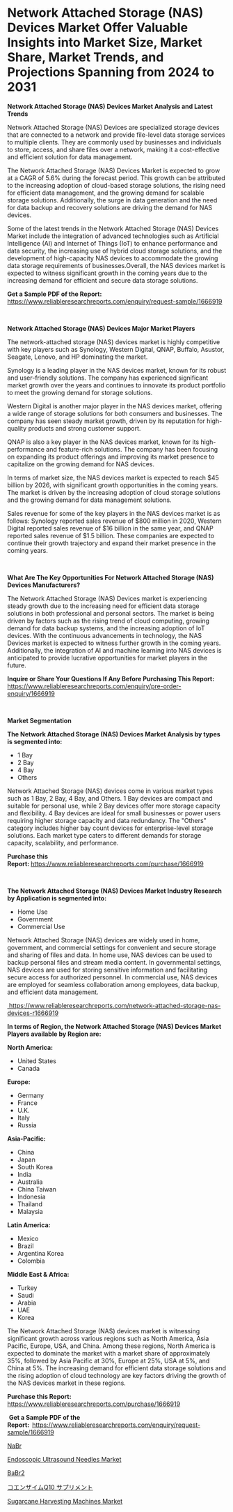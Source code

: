 <p><h1>Network Attached Storage (NAS) Devices Market Offer Valuable Insights into Market Size, Market Share, Market Trends, and Projections Spanning from 2024 to 2031</h1></p><p><strong>Network Attached Storage (NAS) Devices Market Analysis and Latest Trends</strong></p>
<p><p>Network Attached Storage (NAS) Devices are specialized storage devices that are connected to a network and provide file-level data storage services to multiple clients. They are commonly used by businesses and individuals to store, access, and share files over a network, making it a cost-effective and efficient solution for data management.</p><p>The Network Attached Storage (NAS) Devices Market is expected to grow at a CAGR of 5.6% during the forecast period. This growth can be attributed to the increasing adoption of cloud-based storage solutions, the rising need for efficient data management, and the growing demand for scalable storage solutions. Additionally, the surge in data generation and the need for data backup and recovery solutions are driving the demand for NAS devices.</p><p>Some of the latest trends in the Network Attached Storage (NAS) Devices Market include the integration of advanced technologies such as Artificial Intelligence (AI) and Internet of Things (IoT) to enhance performance and data security, the increasing use of hybrid cloud storage solutions, and the development of high-capacity NAS devices to accommodate the growing data storage requirements of businesses.Overall, the NAS devices market is expected to witness significant growth in the coming years due to the increasing demand for efficient and secure data storage solutions.</p></p>
<p><strong>Get a Sample PDF of the Report:&nbsp;</strong> <a href="https://www.reliableresearchreports.com/enquiry/request-sample/1666919">https://www.reliableresearchreports.com/enquiry/request-sample/1666919</a></p>
<p>&nbsp;</p>
<p><strong>Network Attached Storage (NAS) Devices Major Market Players</strong></p>
<p><p>The network-attached storage (NAS) devices market is highly competitive with key players such as Synology, Western Digital, QNAP, Buffalo, Asustor, Seagate, Lenovo, and HP dominating the market.</p><p>Synology is a leading player in the NAS devices market, known for its robust and user-friendly solutions. The company has experienced significant market growth over the years and continues to innovate its product portfolio to meet the growing demand for storage solutions.</p><p>Western Digital is another major player in the NAS devices market, offering a wide range of storage solutions for both consumers and businesses. The company has seen steady market growth, driven by its reputation for high-quality products and strong customer support.</p><p>QNAP is also a key player in the NAS devices market, known for its high-performance and feature-rich solutions. The company has been focusing on expanding its product offerings and improving its market presence to capitalize on the growing demand for NAS devices.</p><p>In terms of market size, the NAS devices market is expected to reach $45 billion by 2026, with significant growth opportunities in the coming years. The market is driven by the increasing adoption of cloud storage solutions and the growing demand for data management solutions.</p><p>Sales revenue for some of the key players in the NAS devices market is as follows: Synology reported sales revenue of $800 million in 2020, Western Digital reported sales revenue of $16 billion in the same year, and QNAP reported sales revenue of $1.5 billion. These companies are expected to continue their growth trajectory and expand their market presence in the coming years.</p></p>
<p>&nbsp;</p>
<p><strong>What Are The Key Opportunities For Network Attached Storage (NAS) Devices Manufacturers?</strong></p>
<p><p>The Network Attached Storage (NAS) Devices market is experiencing steady growth due to the increasing need for efficient data storage solutions in both professional and personal sectors. The market is being driven by factors such as the rising trend of cloud computing, growing demand for data backup systems, and the increasing adoption of IoT devices. With the continuous advancements in technology, the NAS Devices market is expected to witness further growth in the coming years. Additionally, the integration of AI and machine learning into NAS devices is anticipated to provide lucrative opportunities for market players in the future.</p></p>
<p><strong>Inquire or Share Your Questions If Any Before Purchasing This Report:</strong> <a href="https://www.reliableresearchreports.com/enquiry/pre-order-enquiry/1666919">https://www.reliableresearchreports.com/enquiry/pre-order-enquiry/1666919</a></p>
<p>&nbsp;</p>
<p><strong>Market Segmentation</strong></p>
<p><strong>The Network Attached Storage (NAS) Devices Market Analysis by types is segmented into:</strong></p>
<p><ul><li>1 Bay</li><li>2 Bay</li><li>4 Bay</li><li>Others</li></ul></p>
<p><p>Network Attached Storage (NAS) devices come in various market types such as 1 Bay, 2 Bay, 4 Bay, and Others. 1 Bay devices are compact and suitable for personal use, while 2 Bay devices offer more storage capacity and flexibility. 4 Bay devices are ideal for small businesses or power users requiring higher storage capacity and data redundancy. The "Others" category includes higher bay count devices for enterprise-level storage solutions. Each market type caters to different demands for storage capacity, scalability, and performance.</p></p>
<p><strong>Purchase this Report:&nbsp;</strong><a href="https://www.reliableresearchreports.com/purchase/1666919">https://www.reliableresearchreports.com/purchase/1666919</a></p>
<p>&nbsp;</p>
<p><strong>The Network Attached Storage (NAS) Devices Market Industry Research by Application is segmented into:</strong></p>
<p><ul><li>Home Use</li><li>Government</li><li>Commercial Use</li></ul></p>
<p><p>Network Attached Storage (NAS) devices are widely used in home, government, and commercial settings for convenient and secure storage and sharing of files and data. In home use, NAS devices can be used to backup personal files and stream media content. In governmental settings, NAS devices are used for storing sensitive information and facilitating secure access for authorized personnel. In commercial use, NAS devices are employed for seamless collaboration among employees, data backup, and efficient data management.</p></p>
<p><a href="https://www.reliableresearchreports.com/network-attached-storage-nas-devices-r1666919">&nbsp;https://www.reliableresearchreports.com/network-attached-storage-nas-devices-r1666919</a></p>
<p><strong>In terms of Region, the Network Attached Storage (NAS) Devices Market Players available by Region are:</strong></p>
<p>
    <p> <strong> North America: </strong>
        <ul>
            <li>United States</li>
            <li>Canada</li>
        </ul>
        </p> 
    <p> <strong> Europe: </strong>
        <ul>
            <li>Germany</li>
            <li>France</li>
            <li>U.K.</li>
            <li>Italy</li>
            <li>Russia</li>
        </ul>
        </p> 
    <p> <strong> Asia-Pacific: </strong>
        <ul>
            <li>China</li>
            <li>Japan</li>
            <li>South Korea</li>
            <li>India</li>
            <li>Australia</li>
            <li>China Taiwan</li>
            <li>Indonesia</li>
            <li>Thailand</li>
            <li>Malaysia</li>
        </ul>
        </p> 
    <p> <strong> Latin America: </strong>
        <ul>
            <li>Mexico</li>
            <li>Brazil</li>
            <li>Argentina Korea</li>
            <li>Colombia</li>
        </ul>
        </p> 
    <p> <strong> Middle East & Africa: </strong>
        <ul>
            <li>Turkey</li>
            <li>Saudi</li>
            <li>Arabia</li>
            <li>UAE</li>
            <li>Korea</li>
        </ul>
    </p>
    </p>
<p><p>The Network Attached Storage (NAS) devices market is witnessing significant growth across various regions such as North America, Asia Pacific, Europe, USA, and China. Among these regions, North America is expected to dominate the market with a market share of approximately 35%, followed by Asia Pacific at 30%, Europe at 25%, USA at 5%, and China at 5%. The increasing demand for efficient data storage solutions and the rising adoption of cloud technology are key factors driving the growth of the NAS devices market in these regions.</p></p>
<p><strong>Purchase this Report: </strong><a href="https://www.reliableresearchreports.com/purchase/1666919">https://www.reliableresearchreports.com/purchase/1666919</a></p>
<p>&nbsp;<strong>Get a Sample PDF of the Report:&nbsp;&nbsp;</strong><a href="https://www.reliableresearchreports.com/enquiry/request-sample/1666919">https://www.reliableresearchreports.com/enquiry/request-sample/1666919</a></p>
<p><strong></strong></p>
<p><p><a href="https://github.com/lzrvbyqzftro57/Market-Research-Report-List-1/blob/main/558851636717.md">NaBr</a></p><p><a href="https://medium.com/@abdulkoss1914/endoscopic-ultrasound-needles-market-analysis-its-cagr-market-segmentation-and-global-industry-e19338ae15e4">Endoscopic Ultrasound Needles Market</a></p><p><a href="https://github.com/garnett961902/Market-Research-Report-List-1/blob/main/666469436716.md">BaBr2</a></p><p><a href="https://medium.com/@jasoniller59/coq10%E3%82%B5%E3%83%97%E3%83%AA%E3%83%A1%E3%83%B3%E3%83%88%E5%B8%82%E5%A0%B4%E3%81%AF-2031%E5%B9%B4%E3%81%BE%E3%81%A7%E3%81%AE%E5%B8%82%E5%A0%B4%E3%82%B7%E3%82%A7%E3%82%A2-%E3%82%B5%E3%82%A4%E3%82%BA-%E4%BA%88%E6%B8%AC%E3%82%92%E9%87%8D%E7%82%B9%E3%81%AB%E3%81%97%E3%81%A6%E3%81%84%E3%81%BE%E3%81%99-bdc3252ddf2c">コエンザイムQ10 サプリメント</a></p><p><a href="https://www.linkedin.com/pulse/analyzing-sugarcane-harvesting-machines-market-global-industry-a7mdc?trackingId=hb6lA6Y8Lkfg0zJHSMLZxQ%3D%3D">Sugarcane Harvesting Machines Market</a></p></p>